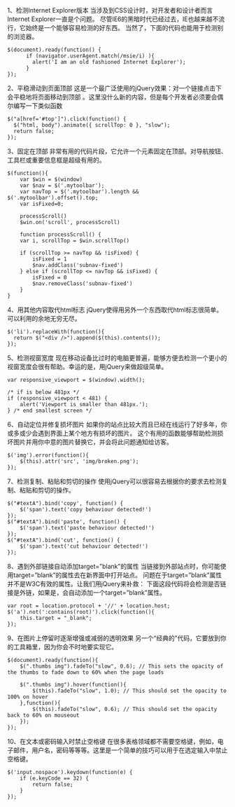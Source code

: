 1、检测Internet Explorer版本
当涉及到CSS设计时，对开发者和设计者而言Internet Explorer一直是个问题。
尽管IE6的黑暗时代已经过去，IE也越来越不流行，它始终是一个能够容易检测的好东西。
当然了，下面的代码也能用于检测别的浏览器。

	$(document).ready(function() {  
	      if (navigator.userAgent.match(/msie/i) ){  
	        alert('I am an old fashioned Internet Explorer');  
	      }  
	});

2、平稳滑动到页面顶部
这是一个最广泛使用的jQuery效果：对一个链接点击下会平稳地将页面移动到顶部
。这里没什么新的内容，但是每个开发者必须要会偶尔编写一下类似函数

	$("a[href='#top']").click(function() {
	  $("html, body").animate({ scrollTop: 0 }, "slow");
	  return false;
	});
3、固定在顶部
非常有用的代码片段，它允许一个元素固定在顶部。对导航按钮、工具栏或重要信息框是超级有用的。

	$(function(){
		var $win = $(window)
		var $nav = $('.mytoolbar');
		var navTop = $('.mytoolbar').length && $('.mytoolbar').offset().top;
		var isFixed=0;
	
		processScroll()
		$win.on('scroll', processScroll)
	
		function processScroll() {
		var i, scrollTop = $win.scrollTop()
	
		if (scrollTop >= navTop && !isFixed) { 
			isFixed = 1
			$nav.addClass('subnav-fixed')
		} else if (scrollTop <= navTop && isFixed) {
			isFixed = 0
	 		$nav.removeClass('subnav-fixed')
		}
	}
    
4、用其他内容取代html标志
jQuery使得用另外一个东西取代html标志很简单。可以利用的余地无穷无尽。

	$('li').replaceWith(function(){
	  return $("<div />").append($(this).contents());
	});
5、检测视窗宽度
现在移动设备比过时的电脑更普遍，能够方便去检测一个更小的视窗宽度会很有帮助。幸运的是，用jQuery来做超级简单。

	var responsive_viewport = $(window).width();
	
	/* if is below 481px */
	if (responsive_viewport < 481) {
	    alert('Viewport is smaller than 481px.');
	} /* end smallest screen */
6、自动定位并修复损坏图片
如果你的站点比较大而且已经在线运行了好多年，你或多或少会遇到界面上某个地方有损坏的图片。
这个有用的函数能够帮助检测损坏图片并用你中意的图片替换它，并会将此问题通知给访客。

	$('img').error(function(){
		$(this).attr('src', 'img/broken.png');
	});
7、检测复制、粘贴和剪切的操作
使用jQuery可以很容易去根据你的要求去检测复制、粘贴和剪切的操作。

	$("#textA").bind('copy', function() {
	    $('span').text('copy behaviour detected!')
	}); 
	$("#textA").bind('paste', function() {
	    $('span').text('paste behaviour detected!')
	}); 
	$("#textA").bind('cut', function() {
	    $('span').text('cut behaviour detected!')
	});
8、遇到外部链接自动添加target=”blank”的属性
当链接到外部站点时，你可能使用target=”blank”的属性去在新界面中打开站点。
问题在于target=”blank”属性并不是W3C有效的属性。让我们用jQuery来补救：
下面这段代码将会检测是否链接是外链，如果是，会自动添加一个target=”blank”属性。

	var root = location.protocol + '//' + location.host;
	$('a').not(':contains(root)').click(function(){
	    this.target = "_blank";
	});
9、在图片上停留时逐渐增强或减弱的透明效果
另一个“经典的”代码，它要放到你的工具箱里，因为你会不时地要实现它。

	$(document).ready(function(){
	    $(".thumbs img").fadeTo("slow", 0.6); // This sets the opacity of the thumbs to fade down to 60% when the page loads
	
	    $(".thumbs img").hover(function(){
	        $(this).fadeTo("slow", 1.0); // This should set the opacity to 100% on hover
	    },function(){
	        $(this).fadeTo("slow", 0.6); // This should set the opacity back to 60% on mouseout
	    });
	});
10、在文本或密码输入时禁止空格键
在很多表格领域都不需要空格键，例如，电子邮件，用户名，密码等等等。这里是一个简单的技巧可以用于在选定输入中禁止空格键。

	$('input.nospace').keydown(function(e) {
		if (e.keyCode == 32) {
			return false;
		}
	});
